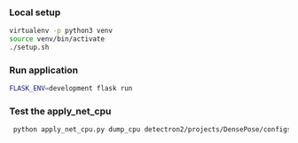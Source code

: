 ### Local setup
```bash
virtualenv -p python3 venv
source venv/bin/activate
./setup.sh
```
### Run application
```bash
FLASK_ENV=development flask run
```

### Test the apply_net_cpu
```bash
 python apply_net_cpu.py dump_cpu detectron2/projects/DensePose/configs/densepose_rcnn_R_50_FPN_s1x.yaml model_final_162be9.pkl image.jpg --output image_densepose_contour.pkl -v
```